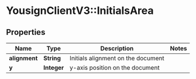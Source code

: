 # YousignClientV3::InitialsArea

## Properties
Name | Type | Description | Notes
------------ | ------------- | ------------- | -------------
**alignment** | **String** | Initials alignment on the document | 
**y** | **Integer** | y-axis position on the document | 

